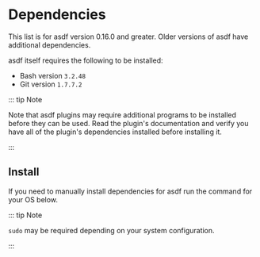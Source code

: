 # Dependencies

This list is for asdf version 0.16.0 and greater. Older versions of asdf have
additional dependencies.

asdf itself requires the following to be installed:

* Bash version `3.2.48`
* Git version `1.7.7.2`

::: tip Note

Note that asdf plugins may require additional programs to be installed before
they can be used. Read the plugin's documentation and verify you have all of
the plugin's dependencies installed before installing it.

:::

## Install

If you need to manually install dependencies for asdf run the command for your
OS below.

<!--@include: @/parts/install-dependencies-cmds.md-->

::: tip Note

`sudo` may be required depending on your system configuration.

:::
